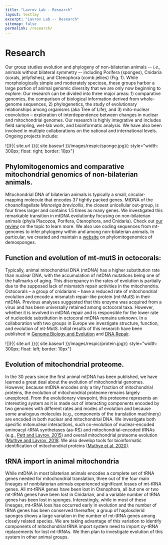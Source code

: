 ```yaml
---
title: "Lavrov Lab - Research"
layout: textlay
excerpt: "Lavrov Lab -- Research"
sitemap: false
permalink: /research/
---
```


# Research

Our group studies evolution and phylogeny of non-bilaterian animals -- *i.e.*, animals without bilateral symmetry -- including Porifera (sponges), Cnidaria (corals, jellyfishes), and Ctenophora (comb jellies) (Fig. 1).
While morphologically simple and moderately speciose, these groups harbor a large portion of animal genomic diversity that we are only now beginning to explore.
Our research can be divided into three major areas: 1) comparative genomics, the comparison of biological information derived from whole-genome sequences, 2) phylogenetics, the study of evolutionary relationships among organisms (aka Tree of Life), and 3) mito-nuclear coevolution – exploration of interdependence between changes in nuclear and mitochondrial genomes.
Our research is highly integrative and includes field sampling, wet-lab work, and bioinformatic analysis.
We have also been involved in multiple collaborations on the national and international levels.
Ongoing projects include:

![]({{ site.url }}{{ site.baseurl }}/images/respic/sponge.jpg){: style="width: 300px; float: right; border: 10px"}

## Phylomitogenomics and comparative mitochondrial genomics of non-bilaterian animals.
Mitochondrial DNA of bilaterian animals is typically a small, circular-mapping molecule that encodes 37 tightly packed genes.
MtDNA of the choanoflagellate _Monosiga brevicollis_, the closest unicellular out-group, is four times larger and contains 1.5 times as many genes.
We investigated this remarkable transition in mtDNA evolutionby focusing on non-bilaterian animals (phyla Placozoa, Porifera, Ctenophora, and Cnidaria).
Check out [our review](https://doi.org/10.1093/gbe/evw195) on the topic to learn more.
We also use coding sequences from mt-genomes to infer phylogeny within and among non-bilaterian animals.
In particular, we created and maintain a [website](https://lavrovlab.github.io/Demosponge-phylogeny/) on phylomitogenomics of demosponges.

## Function and evolution of mt-mutS in octocorals:  
Typically, animal mitochondrial DNA (mtDNA) has a higher substitution rate than nuclear DNA, with the accumulation of mtDNA mutations being one of the hallmarks of aging.
This discrepancy in the rates of evolution is partially due to the supposed lack of mismatch repair activities in the mitochondria. Octocorals – a group of cnidarians – have a reduced rate of mitochondrial evolution and encode a mismatch repair-like protein (mt-MutS) in their mtDNA.
Previous analyses suggested that this enzyme was acquired from a virus and has been universally retained among octocoral taxa.
However, whether it is involved in mtDNA repair and is responsible for the lower rate of nucleotide substitution in octocoral mtDNA remains unknown.
In a collaboration with two groups in Europe we investigate structure, function, and evolution of mt-MutS.
Initial results of this research have been published in [Genome Biology and Evolution](https://doi.org/10.1093/gbe/evab191) and [DNA Repair](https://doi.org/10.1016/j.dnarep.2022.103273).

![]({{ site.url }}{{ site.baseurl }}/images/respic/protein.jpg){: style="width: 300px; float: left; border: 10px"}
## Evolution of mitochondrial proteome.  
In the 30 years since the first animal mtDNA has been published, we have learned a great deal about the evolution of mitochondrial genomes. However, because mtDNA encodes only a tiny fraction of mitochondrial proteins, the evolution of mitochondrial proteome remains largely unexplored. From the evolutionary viewpoint, this proteome represents an interesting system as it is made out of interacting components encoded by two genomes with different rates and modes of evolution and because some analogous molecules (e.g., components of the translation machinery) are encoded in both nuclear and mitochondrial DNA. We investigate both specific mitonuclear interactions, such co-evolution of nuclear-encoded aminoacyl-tRNA synthetases (aa-RS) and mitochondrial-encoded tRNAs (e.g., [Pett and Lavrov, 2015](https://doi.org/10.1093/gbe/evv124)) and overall mitochondrial proteome evolution ([Muthye and Lavrov, 2018](https://doi.org/10.1002/iub.1961}). We also develop tools for bioinformatic identification of mitochondrial proteins ([Muthye et al. 2020](https://doi.org/10.1016/j.mito.2020.01.001)).

## tRNA import in animal mitochondria
While mtDNA in most bilaterian animals encodes a complete set of tRNA genes needed for mitochondrial translation, three out of the four main lineages of nonbilaterian animals experienced significant losses of mt-tRNA genes. All mt-tRNA genes have been lost in Ctenophora, all but one or two mt-tRNA genes have been lost in Cnidarian, and a variable number of tRNA genes has been lost in sponges. Interestingly, while in most of these lineages, mt-tRNA loss has occurred early in evolution and the number of tRNA genes has been conserved thereafter, a group of haplosclerid sponges shows a large variation in the number of mt-tRNA genes among closely related species. We are taking advantage of this variation to identify components of mitochondrial tRNA import system need to import cy-tRNA replacements for lost mt-tRNAs. We then plan to investigate evolution of this system in other animal groups.
